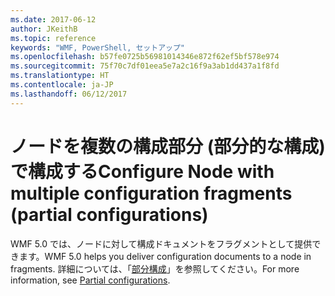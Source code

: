 ```yaml
---
ms.date: 2017-06-12
author: JKeithB
ms.topic: reference
keywords: "WMF, PowerShell, セットアップ"
ms.openlocfilehash: b57fe0725b56981014346e872f62ef5bf578e974
ms.sourcegitcommit: 75f70c7df01eea5e7a2c16f9a3ab1dd437a1f8fd
ms.translationtype: HT
ms.contentlocale: ja-JP
ms.lasthandoff: 06/12/2017
---
```

# <a name="configure-node-with-multiple-configuration-fragments-partial-configurations"></a><span data-ttu-id="ae803-102">ノードを複数の構成部分 (部分的な構成) で構成する</span><span class="sxs-lookup"><span data-stu-id="ae803-102">Configure Node with multiple configuration fragments (partial configurations)</span></span>

<span data-ttu-id="ae803-103">WMF 5.0 では、ノードに対して構成ドキュメントをフラグメントとして提供できます。</span><span class="sxs-lookup"><span data-stu-id="ae803-103">WMF 5.0 helps you deliver configuration documents to a node in fragments.</span></span> <span data-ttu-id="ae803-104">詳細については、「[部分構成](https://msdn.microsoft.com/powershell/dsc/partialconfigs)」を参照してください。</span><span class="sxs-lookup"><span data-stu-id="ae803-104">For more information, see [Partial configurations](https://msdn.microsoft.com/powershell/dsc/partialconfigs).</span></span>

